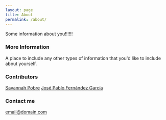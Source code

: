 ```yaml
---
layout: page
title: About
permalink: /about/
---
```


Some information about you!!!!!!

### More Information

A place to include any other types of information that you'd like to include about yourself.

### Contributors ###
[Savannah Pobre](TKlink)
[José Pablo Fernández García](TKlink)

### Contact me

[email@domain.com](mailto:email@domain.com)
